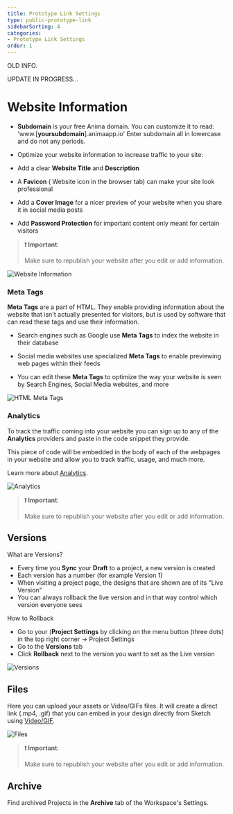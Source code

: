 ```yaml
---
title: Prototype Link Settings
type: public-prototype-link
sidebarSorting: 4
categories: 
- Prototype Link Settings
order: 1
---
```


OLD INFO.


UPDATE IN PROGRESS...



# Website Information

- **Subdomain** is your free Anima domain. You can customize it to read: 'www.[**yoursubdomain**].animaapp.io' Enter subdomain all in lowercase and do not any periods.

- Optimize your website information to increase traffic to your site:

 - Add a clear **Website Title** and **Description**

 - A **Favicon** ( Website icon in the browser tab) can make your site look professional
 
 - Add a **Cover Image** for a nicer preview of your website when you share it in social media posts
 
- Add **Password Protection** for important content only meant for certain visitors
 
 
 
>**❗️ Important**:
>
>Make sure to republish your website after you edit or add information.
>


![Website Information](http://f.cl.ly/items/1l401w2A2V333x181D2w/Website%20Information2x.png)

### Meta Tags

**Meta Tags** are a part of HTML. They enable providing information about the website that isn't actually presented for visitors, but is used by software that can read these tags and use their information.

* Search engines such as Google use **Meta Tags** to index the website in their database

* Social media websites use specialized **Meta Tags** to enable previewing web pages within their feeds

* You can edit these **Meta Tags** to optimize the way your website is seen by Search Engines, Social Media websites, and more

![HTML Meta Tags](http://f.cl.ly/items/3p372z241P26331r222F/HTML%20Meta%20Tags2x.png)

### Analytics

To track the traffic coming into your website you can sign up to any of the **Analytics** providers and paste in the code snippet they provide.

This piece of code will be embedded in the body of each of the webpages in your website and allow you to track traffic, usage, and much more.

Learn more about [Analytics](/v3/adobe-xd/export/analytics.html).

![Analytics](http://f.cl.ly/items/3h3H1K253L2X3D353R2P/Analytics2x.png)


>**❗️ Important**:
>
>Make sure to republish your website after you edit or add information.
>


## Versions

What are Versions?

- Every time you **Sync** your **Draft** to a project, a new version is created
- Each version has a number (for example Version 1)
- When visiting a project page, the designs that are shown are of its "Live Version"
- You can always rollback the live version and in that way control which version everyone sees

How to Rollback

- Go to your (**Project Settings** by clicking on the menu button (three dots) in the top right corner -> Project Settings
- Go to the **Versions** tab
- Click **Rollback** next to the version you want to set as the Live version

![Versions](http://f.cl.ly/items/3D3J0n2S1F1G0O291U2V/Versions%E2%80%932x.png)

## Files
Here you can upload your assets or Video/GIFs files. It will create a direct link (.mp4, .gif) that you can embed in your design directly from Sketch using [Video/GIF](/v3/sketch/prototype/videos.html).

![Files](http://f.cl.ly/items/2Z1M3e083s1d3G3d0i2w/Files%E2%80%932x.png)

>**❗️ Important**:
>
>Make sure to republish your website after you edit or add information.
>

## Archive

Find archived Projects in the **Archive** tab of the Workspace's Settings.
